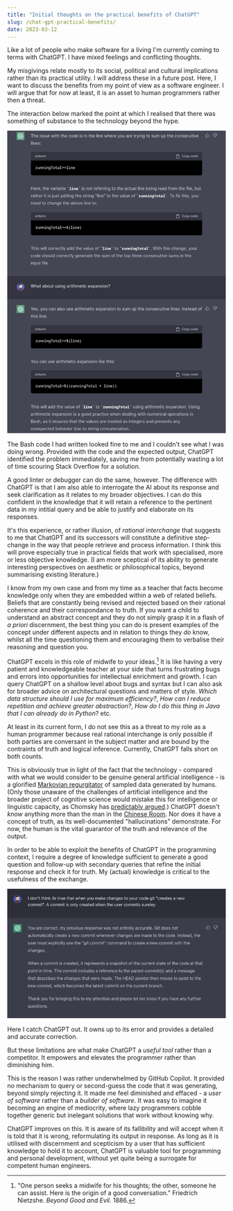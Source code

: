 ```yaml
---
title: "Initial thoughts on the practical benefits of ChatGPT"
slug: /chat-gpt-practical-benefits/
date: 2023-03-12
---
```


Like a lot of people who make software for a living I'm currently coming to terms with ChatGPT. I have mixed feelings and conflicting thoughts.

My misgivings relate mostly to its social, political and cultural implications rather than its practical utility. I will address these in a future post. Here, I want to discuss the benefits from my point of view as a software engineer. I will argue that for now at least, it is an asset to human programmers rather then a threat.

The interaction below marked the point at which I realised that there was something of substance to the technology beyond the hype.

![](./img/chat-gpt-explanation-bug.png)

The Bash code I had written looked fine to me and I couldn't see what I was doing wrong. Provided with the code and the expected output, ChatGPT identified the problem immediately, saving me from potentially wasting a lot of time scouring Stack Overflow for a solution.

A good linter or debugger can do the same, however. The difference with ChatGPT is that I am also able to interrogate the AI about its response and seek clarification as it relates to my broader objectives. I can do this confident in the knowledge that it will retain a reference to the pertinent data in my intitial query and be able to justify and elaborate on its responses.

It's this experience, or rather illusion, of _rational interchange_ that suggests to me that ChatGPT and its successors will constitute a definitive step-change in the way that people retrieve and process information. I think this will prove especially true in practical fields that work with specialised, more or less objective knowledge. (I am more sceptical of its ability to generate interesting perspectives on aesthetic or philosophical topics, beyond summarising existing literature.)

I know from my own case and from my time as a teacher that facts become knowledge only when they are embedded within a web of related beliefs. Beliefs that are constantly being revised and rejected based on their rational coherence and their correspondance to truth. If you want a child to understand an abstract concept and they do not simply grasp it in a flash of _a priori_ discernment, the best thing you can do is present examples of the concept under different aspects and in relation to things they _do_ know, whilst all the time questioning them and encouraging them to verbalise their reasoning and question you.

ChatGPT excels in this role of midwife to your ideas.[^nietzshe] It is like having a very patient and knowledgeable teacher at your side that turns frustrating bugs and errors into opportunities for intellectual enrichment and growth. I can query ChatGPT on a shallow level about bugs and syntax but I can also ask for broader advice on architectural questions and matters of style. _Which data structure should I use for maximum efficiency?_, _How can I reduce repetition and achieve greater abstraction?_, _How do I do this thing in Java that I can already do in Python_? etc.

At least in its current form, I do not see this as a threat to my role as a human programmer because real rational interchange is only possible if both parties are conversant in the subject matter and are bound by the contraints of truth and logical inference. Currently, ChatGPT falls short on both counts.

This is obviously true in light of the fact that the technology - compared with what we would consider to be genuine general artificial intelligence - is a glorified [Markovian regurgitator](https://en.wikipedia.org/wiki/Markov_chain) of sampled data generated by humans. (Only those unaware of the challenges of artificial intelligence and the broader project of cognitive science would mistake this for intelligence or linguistic capacity, as Chomsky has [predictably argued](https://web.archive.org/web/20230320095450/https://www.nytimes.com/2023/03/08/opinion/noam-chomsky-chatgpt-ai.html).) ChatGPT doesn't _know_ anything more than the man in the [Chinese Room](https://plato.stanford.edu/entries/chinese-room/). Nor does it have a concept of truth, as its well-documented "hallucinations" demonstrate. For now, the human is the vital guarantor of the truth and relevance of the output.

In order to be able to exploit the benefits of ChatGPT in the programming context, I require a degree of knowledge sufficient to generate a good question and follow-up with secondary queries that refine the initial response and check it for truth. My (actual) knowledge is critical to the usefulness of the exchange.

![](./img/correcting-chatgpt.png)

<p class="blog-image-caption">Here I catch ChatGPT out. It owns up to its error and provides a detailed and accurate correction.</p>

But these limitations are what make ChatGPT a _useful tool_ rather than a competitor. It empowers and elevates the programmer rather than diminishing him.

This is the reason I was rather underwhelmed by GitHub Copilot. It provided no mechanism to query or second-guess the code that it was generating, beyond simply rejecting it. It made me feel diminished and effaced - a _user of software_ rather than a _builder of software_. It was easy to imagine it becoming an engine of mediocrity, where lazy programmers cobble together generic but inelegant solutions that work without knowing why.

ChatGPT improves on this. It is aware of its fallibility and will accept when it is told that it is wrong, reformulating its output in response. As long as it is utilised with discernment and scepticism by a user that has sufficient knowledge to hold it to account, ChatGPT is valuable tool for programming and personal development, without yet quite being a surrogate for competent human engineers.

[^nietzshe]: "One person seeks a midwife for his thoughts; the other, someone he can assist. Here is the origin of a good conversation." Friedrich Nietzshe. _Beyond Good and Evil_. 1886.
